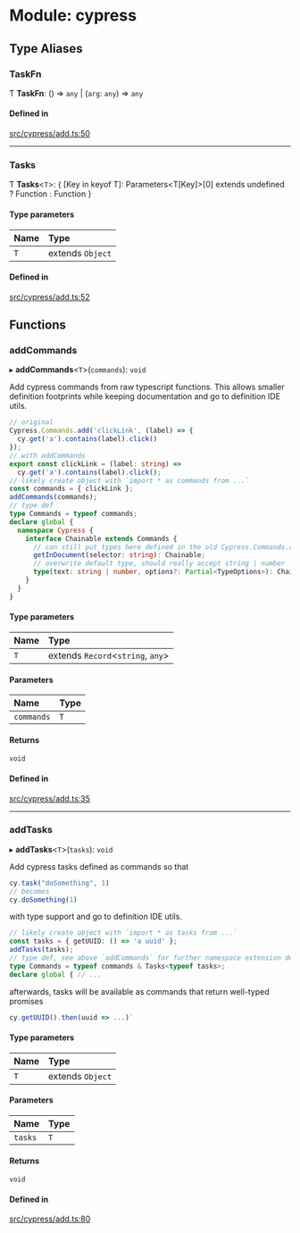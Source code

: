 # Module: cypress

## Type Aliases

### TaskFn

Ƭ **TaskFn**: () => `any` \| (`arg`: `any`) => `any`

#### Defined in

[src/cypress/add.ts:50](https://github.com/quotapath/cypress-storybook-component-tests/blob/aa91031/src/cypress/add.ts#L50)

___

### Tasks

Ƭ **Tasks**<`T`\>: { [Key in keyof T]: Parameters<T[Key]\>[0] extends undefined ? Function : Function }

#### Type parameters

| Name | Type |
| :------ | :------ |
| `T` | extends `Object` |

#### Defined in

[src/cypress/add.ts:52](https://github.com/quotapath/cypress-storybook-component-tests/blob/aa91031/src/cypress/add.ts#L52)

## Functions

### addCommands

▸ **addCommands**<`T`\>(`commands`): `void`

Add cypress commands from raw typescript functions.
This allows smaller definition footprints while keeping documentation
and go to definition IDE utils.

```ts
// original
Cypress.Commands.add('clickLink', (label) => {
  cy.get('a').contains(label).click()
});
// with addCommands
export const clickLink = (label: string) =>
  cy.get('a').contains(label).click();
// likely create object with `import * as commands from ...`
const commands = { clickLink };
addCommands(commands);
// type def
type Commands = typeof commands;
declare global {
  namespace Cypress {
    interface Chainable extends Commands {
      // can still put types here defined in the old Cypress.Commands.add way
      getInDocument(selector: string): Chainable;
      // overwrite default type, should really accept string | number
      type(text: string | number, options?: Partial<TypeOptions>): Chainable;
    }
  }
}
```

#### Type parameters

| Name | Type |
| :------ | :------ |
| `T` | extends `Record`<`string`, `any`\> |

#### Parameters

| Name | Type |
| :------ | :------ |
| `commands` | `T` |

#### Returns

`void`

#### Defined in

[src/cypress/add.ts:35](https://github.com/quotapath/cypress-storybook-component-tests/blob/aa91031/src/cypress/add.ts#L35)

___

### addTasks

▸ **addTasks**<`T`\>(`tasks`): `void`

Add cypress tasks defined as commands so that
```ts
cy.task("doSomething", 1)
// becomes
cy.doSomething(1)
```
with type support and go to definition IDE utils.

```ts
// likely create object with `import * as tasks from ...`
const tasks = { getUUID: () => 'a uuid' };
addTasks(tasks);
// type def, see above `addCommands` for further namespace extension details
type Commands = typeof commands & Tasks<typeof tasks>;
declare global { // ...
```
afterwards, tasks will be available as commands that return well-typed promises
```ts
cy.getUUID().then(uuid => ...)`
```

#### Type parameters

| Name | Type |
| :------ | :------ |
| `T` | extends `Object` |

#### Parameters

| Name | Type |
| :------ | :------ |
| `tasks` | `T` |

#### Returns

`void`

#### Defined in

[src/cypress/add.ts:80](https://github.com/quotapath/cypress-storybook-component-tests/blob/aa91031/src/cypress/add.ts#L80)
